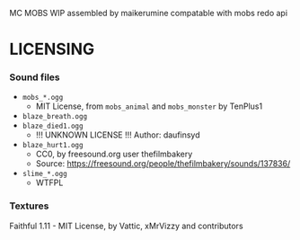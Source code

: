 
MC MOBS
WIP
assembled by maikerumine
compatable with mobs redo api


# LICENSING

### Sound files
- `mobs_*.ogg`
	- MIT License, from `mobs_animal` and `mobs_monster` by TenPlus1
- `blaze_breath.ogg`
- `blaze_died1.ogg`
	- !!! UNKNOWN LICENSE !!! Author: daufinsyd
- `blaze_hurt1.ogg`
	- CC0, by freesound.org user thefilmbakery
	- Source: https://freesound.org/people/thefilmbakery/sounds/137836/
- `slime_*.ogg`
	- WTFPL

### Textures
Faithful 1.11
	- MIT License, by Vattic, xMrVizzy and contributors
